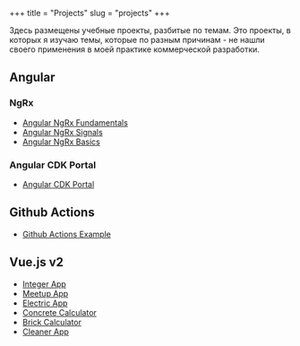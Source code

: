 +++
title = "Projects"
slug = "projects"
+++

Здесь размещены учебные проекты, разбитые по темам. Это проекты, в которых я изучаю темы, которые по разным причинам - не нашли своего применения в моей практике коммерческой разработки.

## Angular

### NgRx

* [Angular NgRx Fundamentals](https://github.com/My-Angular-Projects/angular-ngrx-fundamentals)
* [Angular NgRx Signals](https://github.com/My-Angular-Projects/angular-ngrx-signal-app)
* [Angular NgRx Basics](https://github.com/My-Angular-Projects/angular-ngrx-max)

### Angular CDK Portal

* [Angular CDK Portal](https://github.com/My-Angular-Projects/angular-cdk-portal)

## Github Actions

* [Github Actions Example](https://github.com/Angular-New/github-actions_example)

## Vue.js v2

* [Integer App](https://github.com/LaboratoryVue/integer-app)
* [Meetup App](https://github.com/gearmobile/ready-vuejs/tree/master/meetup-app)
* [Electric App](https://github.com/gearmobile/ready-vuejs/tree/master/electric-app)
* [Concrete Calculator](https://github.com/gearmobile/ready-vuejs/tree/master/concrete-calculator)
* [Brick Calculator](https://github.com/gearmobile/ready-vuejs/tree/master/brick-calculator)
* [Cleaner App](https://github.com/gearmobile/ready-vuejs/tree/master/app-cleaner)